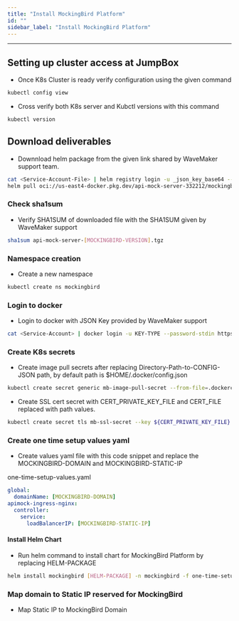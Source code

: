```yaml
---
title: "Install MockingBird Platform"
id: ""
sidebar_label: "Install MockingBird Platform"
---
```

---

## Setting up cluster access at JumpBox

- Once K8s Cluster is ready verify configuration using the given command

```bash
kubectl config view
```
- Cross verify both K8s server and Kubctl versions with this command

```bash
kubectl version
```

## Download deliverables

- Downnload helm package from the given link shared by WaveMaker support team.

```bash
cat <Service-Account-File> | helm registry login -u _json_key_base64 --password-stdin https://us-east4-docker.pkg.dev
helm pull oci://us-east4-docker.pkg.dev/api-mock-server-332212/mockingbird/helm-charts/api-mock-server --version [MOCKINGBIRD-VERSION]
```

### Check sha1sum 

- Verify SHA1SUM of downloaded file with the SHA1SUM given by WaveMaker support

```bash
sha1sum api-mock-server-[MOCKINGBIRD-VERSION].tgz 
```


### Namespace creation

- Create a new namespace 

```bash
kubectl create ns mockingbird
```

### Login to docker

- Login to docker with JSON Key provided by WaveMaker support

```bash
cat <Service-Account> | docker login -u KEY-TYPE --password-stdin https://us-east4-docker.pkg.dev
```

### Create K8s secrets

- Create image pull secrets after replacing Directory-Path-to-CONFIG-JSON path, by default path is $HOME/.docker/config.json

```bash Command
kubectl create secret generic mb-image-pull-secret --from-file=.dockerconfigjson=[Directory-Path-to-CONFIG-JSON]/config.json --type=kubernetes.io/dockerconfigjson -n mockingbird
```

- Create SSL cert secret with CERT_PRIVATE_KEY_FILE and CERT_FILE replaced with path values.

```bash
kubectl create secret tls mb-ssl-secret --key ${CERT_PRIVATE_KEY_FILE} --cert ${CERT_FILE}
```

### Create one time setup values yaml

- Create values yaml file with this code snippet and replace the MOCKINGBIRD-DOMAIN and MOCKINGBIRD-STATIC-IP

one-time-setup-values.yaml

```yaml
global:
  domainName: [MOCKINGBIRD-DOMAIN]
apimock-ingress-nginx:
  controller:
    service:
      loadBalancerIP: [MOCKINGBIRD-STATIC-IP]
```

#### Install Helm Chart

- Run helm command to install chart for MockingBird Platform by replacing HELM-PACKAGE

```bash 
helm install mockingbird [HELM-PACKAGE] -n mockingbird -f one-time-setup-values.yaml
```  

### Map domain to Static IP reserved for MockingBird

- Map Static IP to MockingBird Domain

